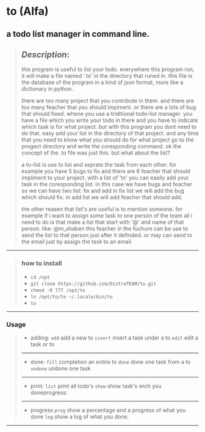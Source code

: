 # to (Alfa)

## a todo list manager in command line.

> ## **_Description_**:
> 
>	this program is useful to list your todo.
>	everywhere this program run, it will make a file named '.to' in the
>	directory that runed in.
>	this file is the database of the program in a kind of json format, more
>	like a dictionary in python.
>	
>	there are too many project that you contribute in them.
>	and there are too many feacher that you should impiment.
>	or there are a lots of bug that should fixed.
>	whene you use a triditional todo-list manager. you have a file which 
>	you write your todo in there and you have to indicate which task is for 
>	what project.
>	but with this program you dont need to do that. easy add your list
>	in the directory of that project.
>	and any time that you need to know what you should do for what project
>	go to the progect directory and write the coresponding command.
>	ok the concept of the .to file was just this. but what about the list?
>	
>	a to-list is use to list and seprate the task from each other.
>	for example you have 5 bugs to fix and there are 6 feacher that should
>	impliment to your project. with a list of 'to' you can easily add your
>	task in the coresponding list. in this case we have bugs and feacher
>	so we can have two list: fix and add
>	in fix list we will add the bug which should fix.
>	in add list we will add feacher that should add.
>	
>	the other reasen that list's are useful is to mention someone.
>	for example if i want to assign some task to one person of the team all i need to do
>	is that make a list that start with '@' and name of that person. like: @m_shaben
>	this feacher in the fuchure can be use to send the list to that person just after
>	it definded. or may can send to the email just by assign the task to an email.
>

---

> ### __how to install__
> - ``` cd /opt ```
> - ``` git clone https://github.com/DistroTEAM/to.git ```
> - ``` chmod -R 777 /opt/to ```
> - ``` ln /opt/to/to ~/.locale/bin/to ```
> - ``` to ```
---

 ### Usage
 >
 > - adding:
                ```add```         		add a new to
                ```insert```      	insert a task under a to
                ```edit```   		    edit a task or to
   >---
   > - done:
                ```fill```        	completion an entire to
                ```done```        	done one task from a to
                ```undone```      	undone one task
   >---
> - print:
                ```list```        print all todo's
                ```show```        show task's wich you doneprogress:
   > ---
   > - progress
			   ```prog```        	show a percentage and a progress of what you done
			   ```log```         	show a log of what you done.
---
